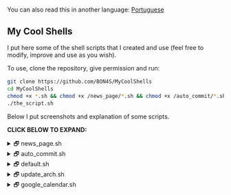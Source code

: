 #

You can also read this in another language: [Portuguese](readme.pt-BR.md)

## My Cool Shells

I put here some of the shell scripts that I created and use (feel free to modify, improve and use as you wish).

To use, clone the repository, give permission and run:

```bash
git clone https://github.com/BON4S/MyCoolShells
cd MyCoolShells
chmod +x *.sh && chmod +x /news_page/*.sh && chmod +x /auto_commit/*.sh
./the_script.sh
```

Below I put screenshots and explanation of some scripts.

**CLICK BELOW TO EXPAND:**

<details>

<summary>🗗 news_page.sh</summary>

## _FILE: news_page.sh_

This script extracts news from various websites and creates a lightweight and practical html document.

The script also shows Twitter posts, GitHub feeds, YouTube feeds, currency quotes, weather and custom shell script outputs.

NEWS PAGE DARK THEME (running on [my Firefox theme](https://addons.mozilla.org/en-US/firefox/addon/focus-and-darkness/))

![news_page_image](screenshots/screenshot-news-dark.gif)

USAGE:

Insert your favorite news links (rss) in the settings file "**news_settings➜default.sh**" and run the script. You can run the script without parameters, or you can specify a custom settings file, as in the examples below:

```bash
# Without parameters:
./news_page.sh

# Specifying the settings file:
./news_page.sh -s news_settings➜Los_Angeles.sh
```

_news_page.html_ will be generated.

DEPENDENCIES:

- To show Tweets it is necessary to install: [jq](https://stedolan.github.io/jq/) (a Json parser).

- To use the currency function it is necessary to install: [weather](http://fungi.yuggoth.org/weather/)

```bash
# Arch users (yay):
yay -S weather

# Debian and Ubuntu users:
sudo apt-get install weather-util
```

TIP 1:

If you use Firefox, install my extension to get feed links easily: [Kill and More](https://github.com/BON4S/KillAndMore)

TIP 2:

You can schedule the script to run every 12 hours by editing cron with the command:

```bash
export VISUAL=nano; crontab -e
```

and inside the edition insert a line like this:

```txt
0 */12 * * * /home/your_username/scripts_folder/news_page/news_page.sh -s news_settings➜Los_Angeles.sh
```

TIP 3:

You can get the main feed from your GitHub, to do this go to the homepage and copy the link where it says "Subscribe to your news feed". And put in your configuration file something like:

```text
feed2 "GitHub Main Feed" "https://github.com/BON4S.private.atom?token=QWERTYQWERTYQWERTY" "8"
```

In addition to the main feed you can also get project commits, as in the image below:

![news_page_image](screenshots/screenshot-news-github.gif)

</details>

<details>

<summary>🗗 auto_commit.sh</summary>

## _FILE: auto_commit.sh_

The "auto_commit.sh" is a script that checks for changes in certain files through an md5 check. And when the change exists, the script sends the file, with a custom commit, to your repository on GitHub. I use this script to create automatic backups of [my dotfiles](https://github.com/BON4S/Dotfiles) (settings files). The script is also able to pick up files around the computer and keep an updated copy of them in a single folder. Everything in a simple and practical way.

USAGE

Edit the configuration file (auto_commit_config➜default.sh) and run the script:

```bash
./auto_commit.sh
```

With the "-s" parameter you can also specify a customized configuration file:

```bash
./auto_commit.sh -s auto_commit_config➜mysettings.sh
```

Important: It is necessary to create an [SSH Key from GitHub](https://help.github.com/en/github/authenticating-to-github/generating-a-new-ssh-key-and-adding-it-to-the-ssh-agent) on the machine so the script doesn't need a password.

SCHEDULE

Schedule the script to run every 12 hours. To do this, edit your distro's cron with the commands below:

```bash
# to open the cron edition:
export VISUAL=nano; crontab -e

# and insert a line like this:
0 */12 * * * /home/your_username/scripts_folder/auto_commit/auto_commit.sh
```

</details>

<details>

<summary>🗗 default.sh</summary>

## _FILE: default.sh_

This is a basic code that I created to be used in all shell scripts as a common code. This is useful to stylize texts, and to create menus quickly.

To use this, import default.sh at the beginning of your script code:

```bash
source "default.sh"
```

**_TEXT STYLIZER FEATURE_**

Without default.sh:

```bash
echo -ne "\e[1m\e[97m SCRIPT NAME \e[2m\e[37m\e[7m teste.sh \e[49m"

echo -e "\e[34m I'm blue,\e[33m I'm yellow,\e[32m I'm green."

echo -e "\e[107m\e[1m\e[31m Bold Red Text on White Background "
```

With default.sh:

```bash
title "SCRIPT NAME"

echo -e "$blue I'm blue,$yellow I'm yellow,$green I'm green."

echo -e "$bg_white$bold$red Bold Red Text on White Background "
```

![default.sh_text_image](screenshots/screenshot-text.png)

Both examples print exactly the same result.

_See other color and style options inside the file default.sh._

**_MENU CREATOR FEATURE_**

With default.sh we can create menus from functions with the **_fmenu_** and **_fmenu2_** commands, or from lists with the **_lmenu_** and **_lmenu2_** commands. See the examples below:

FUNCTION MENU

fmenu - Create menus from functions. To do this, simply create functions ending with "/menu":

```bash
The_menu_item/menu() {
  #commands
}
Another_item/menu() {
  #commands
}
fmenu
```

Result:

```txt
 1. The menu item
 2. Another item

 Nº
```

LIST MENU

lmenu - Create menus from lists, arrays, files... To do this, just set the list parameter and the action:

```bash
action() {                                  # actions function
  echo "Your choice was: ${list[choice]}"   # the action
}
lmenu "$(ls /sys/class/net)"                # the list
```

Result:

```txt
In this example, your network interfaces will be listed as a menu:

 1. enp0s25
 2. lo
 3. virbr0
 4. virbr0-nic
 5. wlp0s26u1u2
 6. wlp3s0

 Nº
```

LIST AND FUNTION MENUS **2**

**fmenu2** and **lmenu2** do the same things as the previous ones, but they have support for the keyboard.

```text
⇩ down:             next item
⇧ up:               previous item
⇨ right or space:   choose the option
⇦ left or q:        quit
```

![default.sh_menu_image](screenshots/screenshot-menu.gif)

</details>

<details>

<summary>🗗 update_arch.sh</summary>

## _FILE: update_arch.sh_

This script is a good way to update the Arch Linux without errors during the process.

![updating_image](screenshots/screenshot-updating.gif)

Usage:

```bash
./update_arch.sh
```

When we run the script it does the following sequence:

- Shows the latest Arch update news with the 'newsboat';
- Update antivirus - the unofficial ClamAV signatures;
- Clear Yay and Pacman's cache;
- Update mirrorlist with the 'reflector';
- Update repository keys;
- Update Arch official repository;
- Update the Flatpak;
- Update the Snap;
- Update the Arch User Repository (AUR);
- Update the pkgfile data;
- And finally, ask if you want to restart the system.

Dependencies: newsboat; ClamAV; unofficial ClamAV signatures script; Yay; reflector; Flatpak; Snap; pkgfile.

</details>

<details>

<summary>🗗 google_calendar.sh</summary>

## _FILE: google_calendar.sh_

This little script captures data from my Google Calendar via gcalcli.

I use it to print, with a simple and discreet result, my appointments on the desktop. I use Conky to show.

![gcalendar_image](screenshots/screenshot-calendar.png)

Usage:

```bash
./google_calendar.sh
```

To use this script it is necessary to install and configure gcalcli (activate the Google API).

</details>
